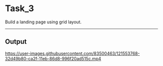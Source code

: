 # Task_3

Build a landing page using grid layout.


---
## Output

https://user-images.githubusercontent.com/83500463/121553768-32d49b80-ca2f-11eb-86d8-996f20ad515c.mp4





